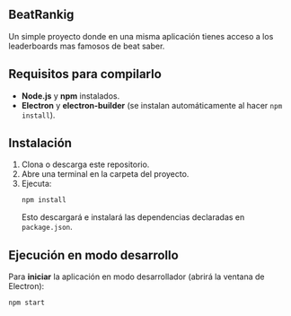 ## BeatRankig
Un simple proyecto donde en una misma aplicación tienes acceso a los leaderboards mas famosos de beat saber.
## Requisitos para compilarlo

- **Node.js** y **npm** instalados.  
- **Electron** y **electron-builder** (se instalan automáticamente al hacer `npm install`).

## Instalación

1. Clona o descarga este repositorio.  
2. Abre una terminal en la carpeta del proyecto.  
3. Ejecuta:  
   ```bash
   npm install
   ```
   Esto descargará e instalará las dependencias declaradas en `package.json`.

## Ejecución en modo desarrollo

Para **iniciar** la aplicación en modo desarrollador (abrirá la ventana de Electron):

```bash
npm start
```
